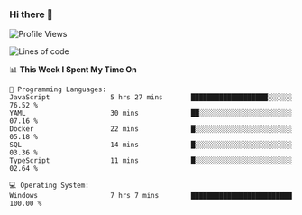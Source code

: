 ### Hi there 👋
<!--START_SECTION:waka-->
![Profile Views](http://img.shields.io/badge/Profile%20Views-0-blue)

![Lines of code](https://img.shields.io/badge/From%20Hello%20World%20I%27ve%20Written-1.0%20million%20lines%20of%20code-blue)

📊 **This Week I Spent My Time On** 

```text
💬 Programming Languages: 
JavaScript               5 hrs 27 mins       ███████████████████░░░░░░   76.52 % 
YAML                     30 mins             ██░░░░░░░░░░░░░░░░░░░░░░░   07.16 % 
Docker                   22 mins             █░░░░░░░░░░░░░░░░░░░░░░░░   05.18 % 
SQL                      14 mins             █░░░░░░░░░░░░░░░░░░░░░░░░   03.36 % 
TypeScript               11 mins             █░░░░░░░░░░░░░░░░░░░░░░░░   02.64 % 

💻 Operating System: 
Windows                  7 hrs 7 mins        █████████████████████████   100.00 % 
```


<!--END_SECTION:waka-->
<!--
**AnimeruFR/AnimeruFR** is a ✨ _special_ ✨ repository because its `README.md` (this file) appears on your GitHub profile.

Here are some ideas to get you started:

- 🔭 I’m currently working on ...
- 🌱 I’m currently learning ...
- 👯 I’m looking to collaborate on ...
- 🤔 I’m looking for help with ...
- 💬 Ask me about ...
- 📫 How to reach me: ...
- 😄 Pronouns: ...
- ⚡ Fun fact: ...
-->

